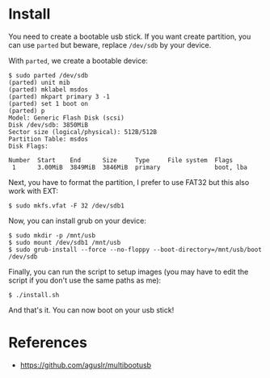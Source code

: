 Install
=======

You need to create a bootable usb stick. If you want create partition, you can use `parted` but beware, replace `/dev/sdb` by your device.

With `parted`, we create a bootable device:

```shell
$ sudo parted /dev/sdb
(parted) unit mib
(parted) mklabel msdos
(parted) mkpart primary 3 -1
(parted) set 1 boot on                                                    
(parted) p                                                                
Model: Generic Flash Disk (scsi)
Disk /dev/sdb: 3850MiB
Sector size (logical/physical): 512B/512B
Partition Table: msdos
Disk Flags: 

Number  Start    End      Size     Type     File system  Flags
 1      3.00MiB  3849MiB  3846MiB  primary               boot, lba
```

Next, you have to format the partition, I prefer to use FAT32 but this also work with EXT:

```shell
$ sudo mkfs.vfat -F 32 /dev/sdb1
```

Now, you can install grub on your device:

```shell
$ sudo mkdir -p /mnt/usb
$ sudo mount /dev/sdb1 /mnt/usb
$ sudo grub-install --force --no-floppy --boot-directory=/mnt/usb/boot /dev/sdb
```

Finally, you can run the script to setup images (you may have to edit the script if you don't use the same paths as me):

```shell
$ ./install.sh
```

And that's it. You can now boot on your usb stick!


References
==========

* https://github.com/aguslr/multibootusb
